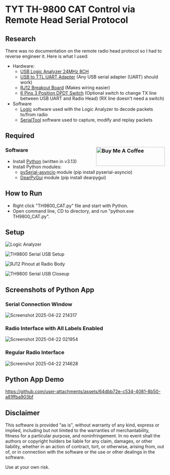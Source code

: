 # TYT TH-9800 CAT Control via Remote Head Serial Protocol 
## Research
There was no documentation on the remote radio head protocol so I had to reverse engineer it. Here is what I used:
- Hardware:
  - [USB Logic Analyzer 24MHz 8CH](https://www.amazon.com/dp/B0CHZ13R6D)
  - [USB to TTL UART Adapter](https://www.amazon.com/dp/B07WX2DSVB) (Any USB serial adapter (UART) should work)
  - [RJ12 Breakout Board](https://www.amazon.com/dp/B00CMOW40Q) (Makes wiring easier)
  - [6 Pins 3 Position DPDT Switch](https://www.amazon.com/dp/B07MV52Z9R) (Optional switch to change TX line between USB UART and Radio Head) (RX line doesn't need a switch)
- Software
  - [Logic](https://www.saleae.com/pages/downloads) software used with the Logic Analyzer to decode packets to/from radio
  - [SerialTool](https://serialtool.com/_en/index.php) software used to capture, modify and replay packets

## Required
### Software <a href="https://buymeacoffee.com/sleepyninja" target="_blank"><img src="https://cdn.buymeacoffee.com/buttons/v2/default-green.png" alt="Buy Me A Coffee" style="height: 60px !important;width: 217px !important;" align="right"></a>
- Install [Python](https://www.python.org/downloads/) (written in v3.13)
- Install Python modules:
  - [pySerial-asyncio](https://pypi.org/project/pyserial-asyncio/) module (pip install pyserial-asyncio)
  - [DearPyGui](https://pypi.org/project/dearpygui/) module (pip install dearpygui)

## How to Run
 - Right click "TH9800_CAT.py" file and start with Python.
 - Open command line, CD to directory, and run "python.exe TH9800_CAT.py".

## Setup
![Logic Analyzer](https://github.com/user-attachments/assets/d5947f75-5652-4114-9efd-5413d0a7ce16)

![TH9800 Serial USB Setup](https://github.com/user-attachments/assets/12cae08c-5a36-4b19-ae55-cad5e6db2fa0)

![RJ12 Pinout at Radio Body](https://github.com/user-attachments/assets/d25ceff1-73d7-40d8-be64-9485357af558)

![TH9800 Serial USB Closeup](https://github.com/user-attachments/assets/f8352717-4ea2-4836-8ca1-856296ceb011)

## Screenshots of Python App
### Serial Connection Window
![Screenshot 2025-04-22 214317](https://github.com/user-attachments/assets/c9029ed8-e146-4580-85d5-26d850d7f922)
### Radio Interface with All Labels Enabled
![Screenshot 2025-04-22 021954](https://github.com/user-attachments/assets/e916092d-2c22-405b-92a5-9a8e0ce38115)
### Regular Radio Interface
![Screenshot 2025-04-22 214628](https://github.com/user-attachments/assets/a0899888-b840-46c8-9e71-e6cdf84f9e93)

## Python App Demo
https://github.com/user-attachments/assets/64dbb72e-c534-4081-8b50-a81ffba903bf

## Disclaimer

This software is provided "as is", without warranty of any kind, express or implied, including but not limited to the warranties of merchantability, fitness for a particular purpose, and noninfringement. In no event shall the authors or copyright holders be liable for any claim, damages, or other liability, whether in an action of contract, tort, or otherwise, arising from, out of, or in connection with the software or the use or other dealings in the software.

Use at your own risk.

